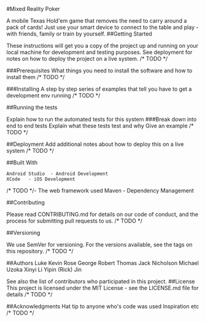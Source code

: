 #Mixed Reality Poker

A mobile Texas Hold'em game that removes the need to carry around a pack of cards! Just use your smart device to connect to the table and play - with friends, family or train by yourself.
##Getting Started

These instructions will get you a copy of the project up and running on your local machine for development and testing purposes. See deployment for notes on how to deploy the project on a live system.
/* TODO */

###Prerequisites
What things you need to install the software and how to install them
/* TODO */

###Installing
A step by step series of examples that tell you have to get a development env running
/* TODO */

##Running the tests

Explain how to run the automated tests for this system
###Break down into end to end tests
Explain what these tests test and why
Give an example
/* TODO */

##Deployment
Add additional notes about how to deploy this on a live system
/* TODO */

##Built With

    Android Studio	- Android Development
    XCode	- iOS Development
/* TODO */- The web framework used
    Maven - Dependency Management

##Contributing

Please read CONTRIBUTING.md for details on our code of conduct, and the process for submitting pull requests to us.
/* TODO */

##Versioning

We use SemVer for versioning. For the versions available, see the tags on this repository.
/* TODO */

##Authors
Luke Kevin Rose
George Robert Thomas
Jack Nicholson
Michael Uzoka
Xinyi Li
Yipin (Rick) Jin

See also the list of contributors who participated in this project.
##License
This project is licensed under the MIT License - see the LICENSE.md file for details
/* TODO */

##Acknowledgments
    Hat tip to anyone who's code was used
    Inspiration
    etc
/* TODO */
